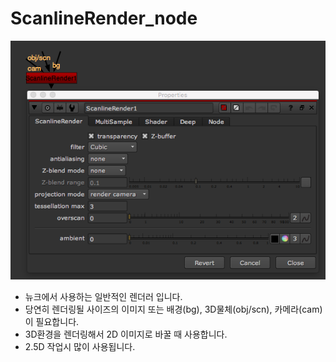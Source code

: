 # ScanlineRender\_node

![](../../.gitbook/assets/scanlinerender_node.png)

* 뉴크에서 사용하는 일반적인 렌더러 입니다.
* 당연히 렌더링될 사이즈의 이미지 또는 배경\(bg\), 3D물체\(obj/scn\), 카메라\(cam\)이 필요합니다.
* 3D환경을 렌더링해서 2D 이미지로 바꿀 때 사용합니다.
* 2.5D 작업시 많이 사용됩니다.

